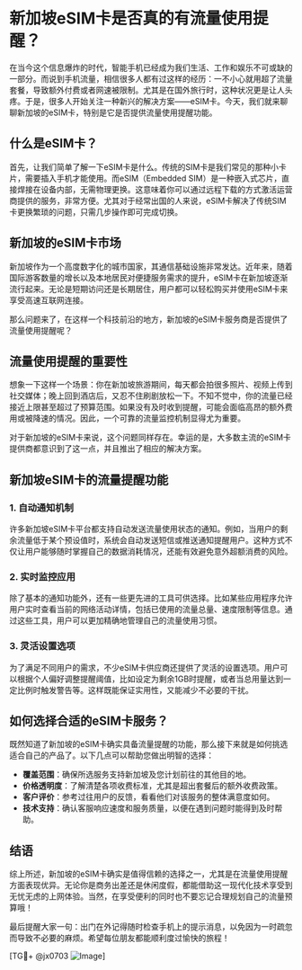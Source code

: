 # 新加坡eSIM卡是否真的有流量使用提醒？

在当今这个信息爆炸的时代，智能手机已经成为我们生活、工作和娱乐不可或缺的一部分。而说到手机流量，相信很多人都有过这样的经历：一不小心就用超了流量套餐，导致额外付费或者网速被限制。尤其是在国外旅行时，这种状况更是让人头疼。于是，很多人开始关注一种新兴的解决方案——eSIM卡。今天，我们就来聊聊新加坡的eSIM卡，特别是它是否提供流量使用提醒功能。

## 什么是eSIM卡？

首先，让我们简单了解一下eSIM卡是什么。传统的SIM卡是我们常见的那种小卡片，需要插入手机才能使用。而eSIM（Embedded SIM）是一种嵌入式芯片，直接焊接在设备内部，无需物理更换。这意味着你可以通过远程下载的方式激活运营商提供的服务，非常方便。尤其对于经常出国的人来说，eSIM卡解决了传统SIM卡更换繁琐的问题，只需几步操作即可完成切换。

## 新加坡的eSIM卡市场

新加坡作为一个高度数字化的城市国家，其通信基础设施非常发达。近年来，随着国际游客数量的增长以及本地居民对便捷服务需求的提升，eSIM卡在新加坡逐渐流行起来。无论是短期访问还是长期居住，用户都可以轻松购买并使用eSIM卡来享受高速互联网连接。

那么问题来了，在这样一个科技前沿的地方，新加坡的eSIM卡服务商是否提供了流量使用提醒呢？

## 流量使用提醒的重要性

想象一下这样一个场景：你在新加坡旅游期间，每天都会拍很多照片、视频上传到社交媒体；晚上回到酒店后，又忍不住刷剧放松一下。不知不觉中，你的流量已经接近上限甚至超过了预算范围。如果没有及时收到提醒，可能会面临高昂的额外费用或被降速的情况。因此，一个可靠的流量监控机制显得尤为重要。

对于新加坡的eSIM卡来说，这个问题同样存在。幸运的是，大多数主流的eSIM卡提供商都意识到了这一点，并且推出了相应的解决方案。

## 新加坡eSIM卡的流量提醒功能

### 1. 自动通知机制

许多新加坡eSIM卡平台都支持自动发送流量使用状态的通知。例如，当用户的剩余流量低于某个预设值时，系统会自动发送短信或推送通知提醒用户。这种方式不仅让用户能够随时掌握自己的数据消耗情况，还能有效避免意外超额消费的风险。

### 2. 实时监控应用

除了基本的通知功能外，还有一些更先进的工具可供选择。比如某些应用程序允许用户实时查看当前的网络活动详情，包括已使用的流量总量、速度限制等信息。通过这些工具，用户可以更加精确地管理自己的流量使用习惯。

### 3. 灵活设置选项

为了满足不同用户的需求，不少eSIM卡供应商还提供了灵活的设置选项。用户可以根据个人偏好调整提醒阈值，比如设定为剩余1GB时提醒，或者当总用量达到一定比例时触发警告等。这样既能保证实用性，又能减少不必要的干扰。

## 如何选择合适的eSIM卡服务？

既然知道了新加坡的eSIM卡确实具备流量提醒的功能，那么接下来就是如何挑选适合自己的产品了。以下几点可以帮助您做出明智的选择：

- **覆盖范围**：确保所选服务支持新加坡及您计划前往的其他目的地。
- **价格透明度**：了解清楚各项收费标准，尤其是超出套餐后的额外收费政策。
- **客户评价**：参考过往用户的反馈，看看他们对该服务的整体满意度如何。
- **技术支持**：确认客服响应速度和服务质量，以便在遇到问题时能得到及时帮助。

## 结语

综上所述，新加坡的eSIM卡确实是值得信赖的选择之一，尤其是在流量使用提醒方面表现优异。无论你是商务出差还是休闲度假，都能借助这一现代化技术享受到无忧无虑的上网体验。当然，在享受便利的同时也不要忘记合理规划自己的流量预算哦！

最后提醒大家一句：出门在外记得随时检查手机上的提示消息，以免因为一时疏忽而导致不必要的麻烦。希望每位朋友都能顺利度过愉快的旅程！

[TG💪+ @jx0703 ![Image](https://github.com/user-attachments/assets/dbca1d08-cadb-493c-b0ec-ad6f7a83f270)]